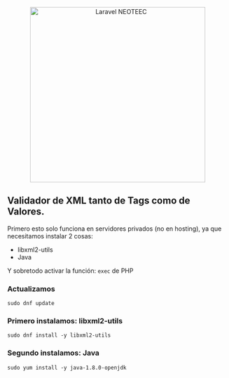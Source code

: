 <p align="center"><a href="https://www.neotecperu.com/" target="_blank"><img src="https://www.neotecperu.com/wp-content/uploads/2022/08/logo_png.png" width="400" alt="Laravel NEOTEEC"></a></p>


## Validador de XML tanto de Tags como de Valores.
Primero esto solo funciona en servidores privados (no en hosting), ya que necesitamos instalar 2 cosas:

- libxml2-utils
- Java

Y sobretodo activar la función: `exec` de PHP
### Actualizamos
```shell script
sudo dnf update
```

### Primero instalamos: libxml2-utils
```shell script
sudo dnf install -y libxml2-utils
```

### Segundo instalamos: Java
```shell script
sudo yum install -y java-1.8.0-openjdk
```

